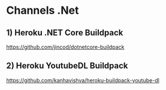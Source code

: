 # Channels .Net

## 1) Heroku .NET Core Buildpack
https://github.com/jincod/dotnetcore-buildpack

## 2) Heroku YoutubeDL Buildpack
https://github.com/kanhavishva/heroku-buildpack-youtube-dl

